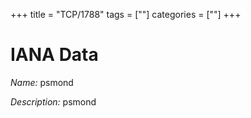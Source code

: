 +++
title = "TCP/1788"
tags = [""]
categories = [""]
+++

# IANA Data

_Name:_ psmond

_Description:_ psmond

